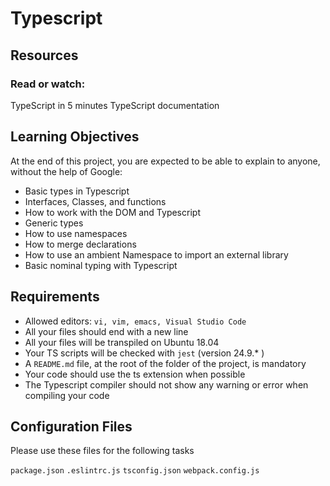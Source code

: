 # Typescript

## Resources
### Read or watch:

TypeScript in 5 minutes
TypeScript documentation

## Learning Objectives
At the end of this project, you are expected to be able to explain to anyone, without the help of Google:

- Basic types in Typescript
- Interfaces, Classes, and functions
- How to work with the DOM and Typescript
- Generic types
- How to use namespaces
- How to merge declarations
- How to use an ambient Namespace to import an external library
- Basic nominal typing with Typescript


## Requirements
- Allowed editors: `vi, vim, emacs, Visual Studio Code`
- All your files should end with a new line
- All your files will be transpiled on Ubuntu 18.04
- Your TS scripts will be checked with `jest` (version 24.9.* )
- A `README.md` file, at the root of the folder of the project, is mandatory
- Your code should use the ts extension when possible
- The Typescript compiler should not show any warning or error when compiling your code


## Configuration Files
Please use these files for the following tasks

`package.json`
`.eslintrc.js`
`tsconfig.json`
`webpack.config.js`